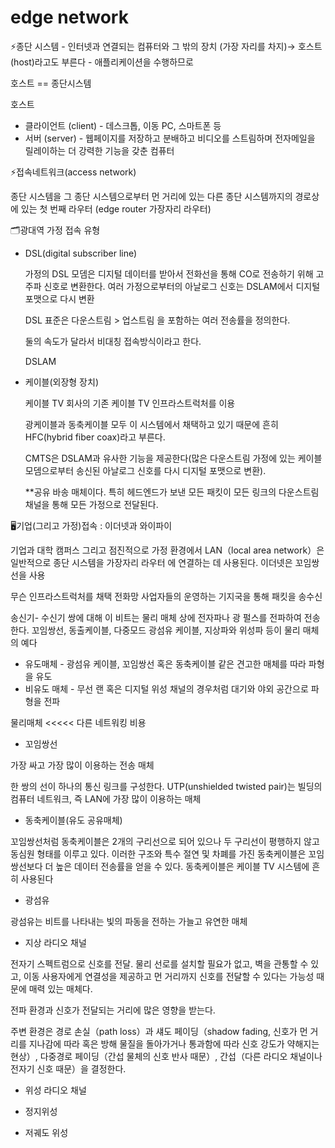 # edge network



⚡종단 시스템 - 인터넷과 연결되는 컴퓨터와 그 밖의 장치 (가장 자리를 차지)→ 호스트 (host)라고도 부른다 - 애플리케이션을 수행하므로

호스트 == 종단시스템

호스트 

- 클라이언트 (client) - 데스크톱, 이동 PC, 스마트폰 등
- 서버 (server) - 웹페이지를 저장하고 분배하고 비디오를 스트림하며 전자메일을 릴레이하는 더 강력한 기능을 갖춘 컴퓨터

⚡접속네트워크(access network) 

종단 시스템을 그 종단 시스템으로부터 먼 거리에 있는 다른 종단 시스템까지의 경로상에 있는 첫 번째 라우터 (edge router 가장자리 라우터)

🗂광대역 가정 접속 유형

- DSL(digital subscriber line)
    
    가정의 DSL 모뎀은 디지털 데이터를 받아서 전화선을 통해 CO로 전송하기 위해 고주파 신호로 변환한다.
    여러 가정으로부터의 아날로그 신호는 DSLAM에서 디지털 포맷으로 다시 변환
    
    DSL 표준은 다운스트림 > 업스트림 을 포함하는 여러 전송률을 정의한다.
    
    둘의 속도가 달라서 비대칭 접속방식이라고 한다.
    
    DSLAM
    
- 케이블(외장형 장치)
    
    케이블 TV 회사의 기존 케이블 TV 인프라스트럭처를 이용
    
    광케이블과 동축케이블 모두 이 시스템에서 채택하고 있기 때문에 흔히 HFC(hybrid fiber coax)라고 부른다.
    
    CMTS은 DSLAM과 유사한 기능을 제공한다(많은 다운스트림 가정에 있는 케이블 모뎀으로부터 송신된 아날로그 신호를 다시 디지털 포맷으로 변환).
    
    **공유 바송 매체이다. 특히 헤드엔드가 보낸 모든 패킷이 모든 링크의 다운스트림 채널을 통해 모든 가정으로 전달된다.
    

🖥기업(그리고 가정)접속 : 이더넷과 와이파이

기업과 대학 캠퍼스 그리고 점진적으로 가정 환경에서 LAN（local area network）은 일반적으로 종단 시스템을 가장자리 라우터 에 연결하는 데 사용된다. 이더넷은 꼬임쌍선을 사용

무슨 인프라스트럭처를 채택 전화망 사업자들의 운영하는 기지국을 통해 패킷을 송수신

송신기- 수신기 쌍에 대해 이 비트는 물리 매체 상에 전자파나 광 펄스를 전파하여 전송한다. 꼬임쌍선, 동출케이블, 다중모드 광섬유 케이블, 지상파와 위성파 등이 물리 매체의 예다

- 유도매체 - 광섬유 케이블, 꼬임쌍선 혹은 동축케이블 같은 견고한 매체를 따라 파형을 유도
- 비유도 매체 - 무선 랜 혹은 디지털 위성 채널의 경우처럼 대기와 야외 공간으로 파형을 전파

물리매체 <<<<< 다른 네트워킹 비용

- 꼬임쌍선

가장 싸고 가장 많이 이용하는 전송 매체

한 쌍의 선이 하나의 통신 링크를 구성한다. UTP(unshielded twisted pair)는 빌딩의 컴퓨터 네트워크, 즉 LAN에 가장 많이 이용하는 매체

- 동축케이블(유도 공유매체)

꼬임쌍선처럼 동축케이블은 2개의 구리선으로 되어 있으나 두 구리선이 평행하지 않고 동심원 형태를 이루고 있다. 이러한 구조와 특수 절연 및 차폐를 가진 동축케이블은 꼬임쌍선보다 더 높은 데이터 전송률을 얻을 수 있다. 동축케이블은 케이블 TV 시스템에 흔히 사용된다

- 광섬유

광섬유는 비트를 나타내는 빛의 파동을 전하는 가늘고 유연한 매체

- 지상 라디오 채널

전자기 스펙트럼으로 신호를 전달. 물리 선로를 설치할 필요가 없고, 벽을 관통할 수 있고, 이동 사용자에게 연결성을 제공하고 먼 거리까지 신호를 전달할 수 있다는 가능성 때문에 매력 있는 매체다.

전파 환경과 신호가 전달되는 거리에 많은 영향을 받는다.

주변 환경은 경로 손실（path loss）과 섀도 페이딩（shadow fading, 신호가 먼 거 리를 지나감에 따라 혹은 방해 물질을 돌아가거나 통과함에 따라 신호 강도가 약해지는 현상）, 다중경로 페이딩（간섭 물체의 신호 반사 때문）, 간섭（다른 라디오 채널이나 전자기 신호 때문）을 결정한다.

- 위성 라디오 채널

- 정지위성
- 저궤도 위성
